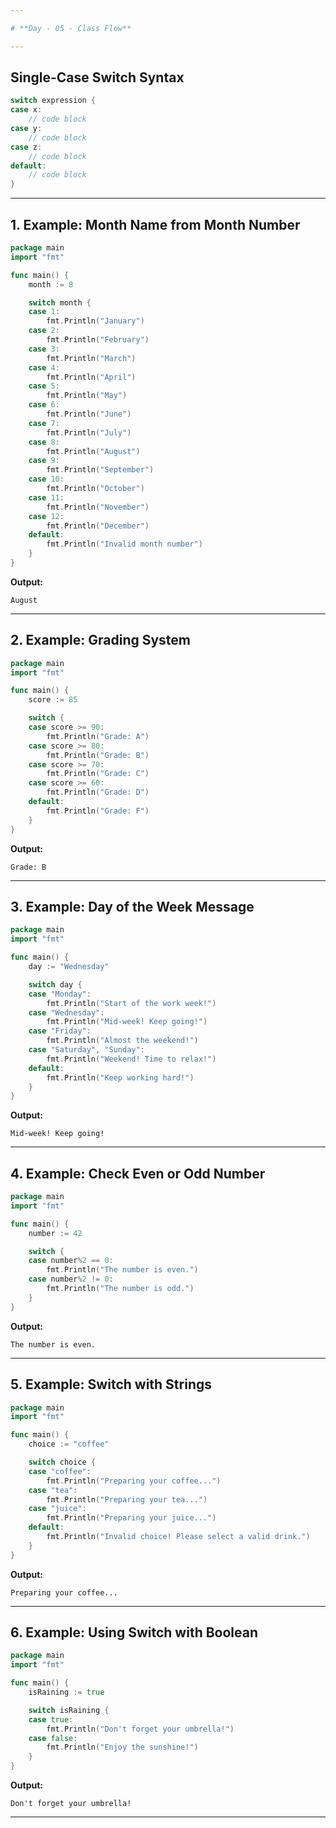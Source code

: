 ```yaml
---

# **Day - 05 - Class Flow**

---
```


## **Single-Case Switch Syntax**

```go
switch expression {
case x:
    // code block
case y:
    // code block
case z:
    // code block
default:
    // code block
}
```

---

## **1. Example: Month Name from Month Number**

```go
package main
import "fmt"

func main() {
    month := 8

    switch month {
    case 1:
        fmt.Println("January")
    case 2:
        fmt.Println("February")
    case 3:
        fmt.Println("March")
    case 4:
        fmt.Println("April")
    case 5:
        fmt.Println("May")
    case 6:
        fmt.Println("June")
    case 7:
        fmt.Println("July")
    case 8:
        fmt.Println("August")
    case 9:
        fmt.Println("September")
    case 10:
        fmt.Println("October")
    case 11:
        fmt.Println("November")
    case 12:
        fmt.Println("December")
    default:
        fmt.Println("Invalid month number")
    }
}
```

**Output:**

```
August
```

---

## **2. Example: Grading System**

```go
package main
import "fmt"

func main() {
    score := 85

    switch {
    case score >= 90:
        fmt.Println("Grade: A")
    case score >= 80:
        fmt.Println("Grade: B")
    case score >= 70:
        fmt.Println("Grade: C")
    case score >= 60:
        fmt.Println("Grade: D")
    default:
        fmt.Println("Grade: F")
    }
}
```

**Output:**

```
Grade: B
```

---

## **3. Example: Day of the Week Message**

```go
package main
import "fmt"

func main() {
    day := "Wednesday"

    switch day {
    case "Monday":
        fmt.Println("Start of the work week!")
    case "Wednesday":
        fmt.Println("Mid-week! Keep going!")
    case "Friday":
        fmt.Println("Almost the weekend!")
    case "Saturday", "Sunday":
        fmt.Println("Weekend! Time to relax!")
    default:
        fmt.Println("Keep working hard!")
    }
}
```

**Output:**

```
Mid-week! Keep going!
```

---

## **4. Example: Check Even or Odd Number**

```go
package main
import "fmt"

func main() {
    number := 42

    switch {
    case number%2 == 0:
        fmt.Println("The number is even.")
    case number%2 != 0:
        fmt.Println("The number is odd.")
    }
}
```

**Output:**

```
The number is even.
```

---

## **5. Example: Switch with Strings**

```go
package main
import "fmt"

func main() {
    choice := "coffee"

    switch choice {
    case "coffee":
        fmt.Println("Preparing your coffee...")
    case "tea":
        fmt.Println("Preparing your tea...")
    case "juice":
        fmt.Println("Preparing your juice...")
    default:
        fmt.Println("Invalid choice! Please select a valid drink.")
    }
}
```

**Output:**

```
Preparing your coffee...
```

---

## **6. Example: Using Switch with Boolean**

```go
package main
import "fmt"

func main() {
    isRaining := true

    switch isRaining {
    case true:
        fmt.Println("Don't forget your umbrella!")
    case false:
        fmt.Println("Enjoy the sunshine!")
    }
}
```

**Output:**

```
Don't forget your umbrella!
```

---
